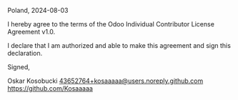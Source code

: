 Poland, 2024-08-03

I hereby agree to the terms of the Odoo Individual Contributor License
Agreement v1.0.

I declare that I am authorized and able to make this agreement and sign this
declaration.

Signed,

Oskar Kosobucki 43652764+kosaaaaa@users.noreply.github.com https://github.com/Kosaaaaa
